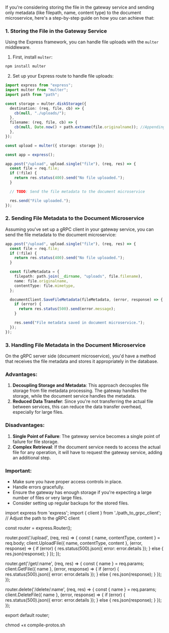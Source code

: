 If you're considering storing the file in the gateway service and sending only metadata (like filepath, name, content type) to the document microservice, here's a step-by-step guide on how you can achieve that:

### 1. Storing the File in the Gateway Service

Using the Express framework, you can handle file uploads with the `multer` middleware.

1. First, install `multer`:

```bash
npm install multer
```

2. Set up your Express route to handle file uploads:

```typescript
import express from "express";
import multer from "multer";
import path from "path";

const storage = multer.diskStorage({
  destination: (req, file, cb) => {
    cb(null, "./uploads/");
  },
  filename: (req, file, cb) => {
    cb(null, Date.now() + path.extname(file.originalname)); //Appending extension
  },
});

const upload = multer({ storage: storage });

const app = express();

app.post("/upload", upload.single("file"), (req, res) => {
  const file = req.file;
  if (!file) {
    return res.status(400).send("No file uploaded.");
  }

  // TODO: Send the file metadata to the document microservice

  res.send("File uploaded.");
});
```

### 2. Sending File Metadata to the Document Microservice

Assuming you've set up a gRPC client in your gateway service, you can send the file metadata to the document microservice:

```typescript
app.post("/upload", upload.single("file"), (req, res) => {
  const file = req.file;
  if (!file) {
    return res.status(400).send("No file uploaded.");
  }

  const fileMetadata = {
    filepath: path.join(__dirname, "uploads", file.filename),
    name: file.originalname,
    contentType: file.mimetype,
  };

  documentClient.SaveFileMetadata(fileMetadata, (error, response) => {
    if (error) {
      return res.status(500).send(error.message);
    }

    res.send("File metadata saved in document microservice.");
  });
});
```

### 3. Handling File Metadata in the Document Microservice

On the gRPC server side (document microservice), you'd have a method that receives the file metadata and stores it appropriately in the database.

### Advantages:

1. **Decoupling Storage and Metadata**: This approach decouples file storage from file metadata processing. The gateway handles the storage, while the document service handles the metadata.
2. **Reduced Data Transfer**: Since you're not transferring the actual file between services, this can reduce the data transfer overhead, especially for large files.

### Disadvantages:

1. **Single Point of Failure**: The gateway service becomes a single point of failure for file storage.
2. **Complex Retrieval**: If the document service needs to access the actual file for any operation, it will have to request the gateway service, adding an additional step.

### Important:

- Make sure you have proper access controls in place.
- Handle errors gracefully.
- Ensure the gateway has enough storage if you're expecting a large number of files or very large files.
- Consider setting up regular backups for the stored files.

import express from 'express';
import { client } from './path_to_grpc_client'; // Adjust the path to the gRPC client

const router = express.Router();

router.post('/upload', (req, res) => {
const { name, contentType, content } = req.body;
client.UploadFile({ name, contentType, content }, (error, response) => {
if (error) {
res.status(500).json({ error: error.details });
} else {
res.json(response);
}
});
});

router.get('/get/:name', (req, res) => {
const { name } = req.params;
client.GetFile({ name }, (error, response) => {
if (error) {
res.status(500).json({ error: error.details });
} else {
res.json(response);
}
});
});

router.delete('/delete/:name', (req, res) => {
const { name } = req.params;
client.DeleteFile({ name }, (error, response) => {
if (error) {
res.status(500).json({ error: error.details });
} else {
res.json(response);
}
});
});

export default router;

chmod +x compile-protos.sh
